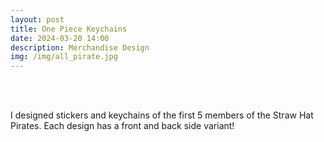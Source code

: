 ```yaml
---
layout: post
title: One Piece Keychains
date: 2024-03-20 14:00
description: Merchandise Design
img: /img/all_pirate.jpg
---
```


<div class="img_row">
	<img class="col one" src="{{ site.baseurl }}/img/all_pirate.jpg" alt="" title="Everyone together!"/>
	<img class="col one" src="{{ site.baseurl }}/img/loofy.jpg" alt="" title="Luffy!"/>
	<img class="col one" src="{{ site.baseurl }}/img/zoro.jpg" alt="" title="Zoro!"/>
</div>

<div class="img_row">
	<img class="col one" src="{{ site.baseurl }}/img/nami.jpg" alt="" title="Nami!"/>
	<img class="col one" src="{{ site.baseurl }}/img/usopp.jpg" alt="" title="Usopp!"/>
	<img class="col one" src="{{ site.baseurl }}/img/sanji.jpg" alt="" title="Sanji!"/>
</div>


I designed stickers and keychains of the first 5 members of the Straw Hat Pirates. Each design has a front and back side variant!
